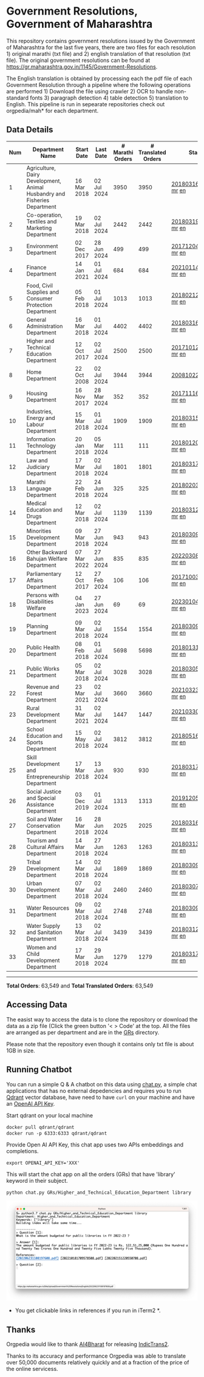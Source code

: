 # Government Resolutions, Government of Maharashtra

This repository contains government resolutions issued by the Government of Maharashtra for the last five years, there are two files for each resolution 1) original marathi (txt file) and 2) english translation of that resolution (txt file). The original government resolutions can be found at https://gr.maharashtra.gov.in/1145/Government-Resolutions.

The English translation is obtained by processing each the pdf file of each Government Resolution through a pipeline where the following operations are performed 1) Download the file using crawler 2) OCR to handle non-standard fonts 3) paragraph detection 4) table  detection 5) translation to English. This pipeline is run in sepearate repositories check out orgpedia/mah* for each department.


## Data Details

| Num | Department Name | Start Date | Last Date | # Marathi Orders | # Translated Orders | Starting Order | Last Order |
| --- | --------------- | ---------- | --------- | ---------------- | ------------------- | -------------- | ---------- |
| 1 | Agriculture, Dairy Development, Animal Husbandry and Fisheries Department | 16 Mar 2018 | 02 Jul 2024 | 3950 | 3950 | [201803161624182101.pdf](https://gr.maharashtra.gov.in/Site/Upload/Government%20Resolutions/English/201803161624182101.pdf) [mr](GRs/Agriculture,_Dairy_Development,_Animal_Husbandry_and_Fisheries_Department/201803161624182101.pdf.mr.txt) [en](GRs/Agriculture,_Dairy_Development,_Animal_Husbandry_and_Fisheries_Department/201803161624182101.pdf.en.txt) | [202407021050426701.pdf](https://gr.maharashtra.gov.in/Site/Upload/Government%20Resolutions/English/202407021050426701.pdf) [mr](GRs/Agriculture,_Dairy_Development,_Animal_Husbandry_and_Fisheries_Department/202407021050426701.pdf.mr.txt) [en](GRs/Agriculture,_Dairy_Development,_Animal_Husbandry_and_Fisheries_Department/202407021050426701.pdf.en.txt) |
| 2 | Co-operation, Textiles and Marketing Department | 19 Mar 2018 | 02 Jul 2024 | 2442 | 2442 | [201803191257576702.pdf](https://gr.maharashtra.gov.in/Site/Upload/Government%20Resolutions/English/201803191257576702.pdf) [mr](GRs/Co-operation,_Textiles_and_Marketing_Department/201803191257576702.pdf.mr.txt) [en](GRs/Co-operation,_Textiles_and_Marketing_Department/201803191257576702.pdf.en.txt) | [202407021551176702.pdf](https://gr.maharashtra.gov.in/Site/Upload/Government%20Resolutions/English/202407021551176702.pdf) [mr](GRs/Co-operation,_Textiles_and_Marketing_Department/202407021551176702.pdf.mr.txt) [en](GRs/Co-operation,_Textiles_and_Marketing_Department/202407021551176702.pdf.en.txt) |
| 3 | Environment Department | 02 Dec 2017 | 28 Jun 2024 | 499 | 499 | [201712041147216904.pdf](https://gr.maharashtra.gov.in/Site/Upload/Government%20Resolutions/English/201712041147216904.pdf) [mr](GRs/Environment_Department/201712041147216904.pdf.mr.txt) [en](GRs/Environment_Department/201712041147216904.pdf.en.txt) | [202406281726471104.pdf](https://gr.maharashtra.gov.in/Site/Upload/Government%20Resolutions/English/202406281726471104...pdf) [mr](GRs/Environment_Department/202406281726471104.pdf.mr.txt) [en](GRs/Environment_Department/202406281726471104.pdf.en.txt) |
| 4 | Finance Department | 14 Jan 2021 | 01 Jul 2024 | 684 | 684 | [202101141237329905.pdf](https://gr.maharashtra.gov.in/Site/Upload/Government%20Resolutions/English/202101141237329905.pdf) [mr](GRs/Finance_Department/202101141237329905.pdf.mr.txt) [en](GRs/Finance_Department/202101141237329905.pdf.en.txt) | [202407011613557105.pdf](https://gr.maharashtra.gov.in/Site/Upload/Government%20Resolutions/English/202407011613557105.pdf) [mr](GRs/Finance_Department/202407011613557105.pdf.mr.txt) [en](GRs/Finance_Department/202407011613557105.pdf.en.txt) |
| 5 | Food, Civil Supplies and Consumer Protection Department | 05 Feb 2018 | 01 Jul 2024 | 1013 | 1013 | [201802121244545806.pdf](https://gr.maharashtra.gov.in/Site/Upload/Government%20Resolutions/English/201802121244545806.pdf) [mr](GRs/Food,_Civil_Supplies_and_Consumer_Protection_Department/201802121244545806.pdf.mr.txt) [en](GRs/Food,_Civil_Supplies_and_Consumer_Protection_Department/201802121244545806.pdf.en.txt) | [202407011508596506.pdf](https://gr.maharashtra.gov.in/Site/Upload/Government%20Resolutions/English/202407011508596506.pdf) [mr](GRs/Food,_Civil_Supplies_and_Consumer_Protection_Department/202407011508596506.pdf.mr.txt) [en](GRs/Food,_Civil_Supplies_and_Consumer_Protection_Department/202407011508596506.pdf.en.txt) |
| 6 | General Administration Department | 16 Mar 2018 | 01 Jul 2024 | 4402 | 4402 | [201803161224022707.pdf](https://gr.maharashtra.gov.in/Site/Upload/Government%20Resolutions/English/201803161224022707.pdf) [mr](GRs/General_Administration_Department/201803161224022707.pdf.mr.txt) [en](GRs/General_Administration_Department/201803161224022707.pdf.en.txt) | [202407011706071807.pdf](https://gr.maharashtra.gov.in/Site/Upload/Government%20Resolutions/English/202407011706071807.pdf) [mr](GRs/General_Administration_Department/202407011706071807.pdf.mr.txt) [en](GRs/General_Administration_Department/202407011706071807.pdf.en.txt) |
| 7 | Higher and Technical Education Department | 12 Oct 2017 | 02 Jul 2024 | 2500 | 2500 | [201710121514029708.pdf](https://gr.maharashtra.gov.in/Site/Upload/Government%20Resolutions/English/201710121514029708.pdf) [mr](GRs/Higher_and_Technical_Education_Department/201710121514029708.pdf.mr.txt) [en](GRs/Higher_and_Technical_Education_Department/201710121514029708.pdf.en.txt) | [202407021237226908.pdf](https://gr.maharashtra.gov.in/Site/Upload/Government%20Resolutions/English/202407021237226908.pdf) [mr](GRs/Higher_and_Technical_Education_Department/202407021237226908.pdf.mr.txt) [en](GRs/Higher_and_Technical_Education_Department/202407021237226908.pdf.en.txt) |
| 8 | Home Department | 22 Oct 2008 | 02 Jul 2024 | 3944 | 3944 | [20081022.pdf](https://gr.maharashtra.gov.in/Site/Upload/Government%20Resolutions/English/20081022.pdf) [mr](GRs/Home_Department/20081022.pdf.mr.txt) [en](GRs/Home_Department/20081022.pdf.en.txt) | [202407021704110829.pdf](https://gr.maharashtra.gov.in/Site/Upload/Government%20Resolutions/English/202407021704110829.pdf) [mr](GRs/Home_Department/202407021704110829.pdf.mr.txt) [en](GRs/Home_Department/202407021704110829.pdf.en.txt) |
| 9 | Housing Department | 16 Nov 2017 | 28 Mar 2024 | 352 | 352 | [201711161447076609.pdf](https://gr.maharashtra.gov.in/Site/Upload/Government%20Resolutions/English/201711161447076609.pdf) [mr](GRs/Housing_Department/201711161447076609.pdf.mr.txt) [en](GRs/Housing_Department/201711161447076609.pdf.en.txt) | [202403281255554909.pdf](https://gr.maharashtra.gov.in/Site/Upload/Government%20Resolutions/English/202403281255554909.pdf) [mr](GRs/Housing_Department/202403281255554909.pdf.mr.txt) [en](GRs/Housing_Department/202403281255554909.pdf.en.txt) |
| 10 | Industries, Energy and Labour Department | 15 Mar 2018 | 01 Jul 2024 | 1909 | 1909 | [201803151204055010.pdf](https://gr.maharashtra.gov.in/Site/Upload/Government%20Resolutions/English/201803151204055010.pdf) [mr](GRs/Industries,_Energy_and_Labour_Department/201803151204055010.pdf.mr.txt) [en](GRs/Industries,_Energy_and_Labour_Department/201803151204055010.pdf.en.txt) | [202407011538429510.pdf](https://gr.maharashtra.gov.in/Site/Upload/Government%20Resolutions/English/202407011538429510.pdf) [mr](GRs/Industries,_Energy_and_Labour_Department/202407011538429510.pdf.mr.txt) [en](GRs/Industries,_Energy_and_Labour_Department/202407011538429510.pdf.en.txt) |
| 11 | Information Technology Department | 20 Jan 2018 | 05 Mar 2024 | 111 | 111 | [201801201843024511.pdf](https://gr.maharashtra.gov.in/Site/Upload/Government%20Resolutions/English/201801201843024511.pdf) [mr](GRs/Information_Technology_Department/201801201843024511.pdf.mr.txt) [en](GRs/Information_Technology_Department/201801201843024511.pdf.en.txt) | [202403051249430211.pdf](https://gr.maharashtra.gov.in/Site/Upload/Government%20Resolutions/English/202403051249430211.pdf) [mr](GRs/Information_Technology_Department/202403051249430211.pdf.mr.txt) [en](GRs/Information_Technology_Department/202403051249430211.pdf.en.txt) |
| 12 | Law and Judiciary Department | 17 Mar 2018 | 02 Jul 2024 | 1801 | 1801 | [201803171129290212.pdf](https://gr.maharashtra.gov.in/Site/Upload/Government%20Resolutions/English/201803171129290212.pdf) [mr](GRs/Law_and_Judiciary_Department/201803171129290212.pdf.mr.txt) [en](GRs/Law_and_Judiciary_Department/201803171129290212.pdf.en.txt) | [202407021803112312.pdf](https://gr.maharashtra.gov.in/Site/Upload/Government%20Resolutions/English/202407021803112312.pdf) [mr](GRs/Law_and_Judiciary_Department/202407021803112312.pdf.mr.txt) [en](GRs/Law_and_Judiciary_Department/202407021803112312.pdf.en.txt) |
| 13 | Marathi Language Department | 22 Feb 2018 | 24 Jun 2024 | 325 | 325 | [201802031549154233.pdf](https://gr.maharashtra.gov.in/Site/Upload/Government%20Resolutions/English/201802031549154233.pdf) [mr](GRs/Marathi_Language_Department/201802031549154233.pdf.mr.txt) [en](GRs/Marathi_Language_Department/201802031549154233.pdf.en.txt) | [202406241151366133.pdf](https://gr.maharashtra.gov.in/Site/Upload/Government%20Resolutions/English/202406241151366133.pdf) [mr](GRs/Marathi_Language_Department/202406241151366133.pdf.mr.txt) [en](GRs/Marathi_Language_Department/202406241151366133.pdf.en.txt) |
| 14 | Medical Education and Drugs Department | 12 Mar 2018 | 02 Jul 2024 | 1139 | 1139 | [201803121137094813.pdf](https://gr.maharashtra.gov.in/Site/Upload/Government%20Resolutions/English/201803121137094813.pdf) [mr](GRs/Medical_Education_and_Drugs_Department/201803121137094813.pdf.mr.txt) [en](GRs/Medical_Education_and_Drugs_Department/201803121137094813.pdf.en.txt) | [202407021246006913.pdf](https://gr.maharashtra.gov.in/Site/Upload/Government%20Resolutions/English/202407021246006913.pdf) [mr](GRs/Medical_Education_and_Drugs_Department/202407021246006913.pdf.mr.txt) [en](GRs/Medical_Education_and_Drugs_Department/202407021246006913.pdf.en.txt) |
| 15 | Minorities Development Department | 09 Mar 2018 | 27 Jun 2024 | 943 | 943 | [201803091218355314.pdf](https://gr.maharashtra.gov.in/Site/Upload/Government%20Resolutions/English/201803091218355314.pdf) [mr](GRs/Minorities_Development_Department/201803091218355314.pdf.mr.txt) [en](GRs/Minorities_Development_Department/201803091218355314.pdf.en.txt) | [202406271216225014.pdf](https://gr.maharashtra.gov.in/Site/Upload/Government%20Resolutions/English/202406271216225014.pdf) [mr](GRs/Minorities_Development_Department/202406271216225014.pdf.mr.txt) [en](GRs/Minorities_Development_Department/202406271216225014.pdf.en.txt) |
| 16 | Other Backward Bahujan Welfare Department | 07 Mar 2022 | 27 Jun 2024 | 835 | 835 | [202203081752439334.pdf](https://gr.maharashtra.gov.in/Site/Upload/Government%20Resolutions/English/202203081752439334.pdf) [mr](GRs/Other_Backward_Bahujan_Welfare_Department/202203081752439334.pdf.mr.txt) [en](GRs/Other_Backward_Bahujan_Welfare_Department/202203081752439334.pdf.en.txt) | [202406271613496134.pdf](https://gr.maharashtra.gov.in/Site/Upload/Government%20Resolutions/English/202406271613496134.pdf) [mr](GRs/Other_Backward_Bahujan_Welfare_Department/202406271613496134.pdf.mr.txt) [en](GRs/Other_Backward_Bahujan_Welfare_Department/202406271613496134.pdf.en.txt) |
| 17 | Parliamentary Affairs Department | 12 Oct 2017 | 27 Feb 2024 | 106 | 106 | [201710031642378615.pdf](https://gr.maharashtra.gov.in/Site/Upload/Government%20Resolutions/English/201710031642378615.pdf) [mr](GRs/Parliamentary_Affairs_Department/201710031642378615.pdf.mr.txt) [en](GRs/Parliamentary_Affairs_Department/201710031642378615.pdf.en.txt) | [202402271500283915.pdf](https://gr.maharashtra.gov.in/Site/Upload/Government%20Resolutions/English/202402271500283915.pdf) [mr](GRs/Parliamentary_Affairs_Department/202402271500283915.pdf.mr.txt) [en](GRs/Parliamentary_Affairs_Department/202402271500283915.pdf.en.txt) |
| 18 | Persons with Disabilities Welfare Department | 04 Jan 2023 | 27 Jun 2024 | 69 | 69 | [202301041906309635.pdf](https://gr.maharashtra.gov.in/Site/Upload/Government%20Resolutions/English/202301041906309635.pdf) [mr](GRs/Persons_with_Disabilities_Welfare_Department/202301041906309635.pdf.mr.txt) [en](GRs/Persons_with_Disabilities_Welfare_Department/202301041906309635.pdf.en.txt) | [202406271319534035.pdf](https://gr.maharashtra.gov.in/Site/Upload/Government%20Resolutions/English/202406271319534035.pdf) [mr](GRs/Persons_with_Disabilities_Welfare_Department/202406271319534035.pdf.mr.txt) [en](GRs/Persons_with_Disabilities_Welfare_Department/202406271319534035.pdf.en.txt) |
| 19 | Planning Department | 09 Mar 2018 | 02 Jul 2024 | 1554 | 1554 | [201803091441032716.pdf](https://gr.maharashtra.gov.in/Site/Upload/Government%20Resolutions/English/201803091441032716.pdf) [mr](GRs/Planning_Department/201803091441032716.pdf.mr.txt) [en](GRs/Planning_Department/201803091441032716.pdf.en.txt) | [202407021232006916.pdf](https://gr.maharashtra.gov.in/Site/Upload/Government%20Resolutions/English/202407021232006916.pdf) [mr](GRs/Planning_Department/202407021232006916.pdf.mr.txt) [en](GRs/Planning_Department/202407021232006916.pdf.en.txt) |
| 20 | Public Health Department | 08 Feb 2018 | 01 Jul 2024 | 5698 | 5698 | [201801311722275417.pdf](https://gr.maharashtra.gov.in/Site/Upload/Government%20Resolutions/English/201801311722275417.pdf) [mr](GRs/Public_Health_Department/201801311722275417.pdf.mr.txt) [en](GRs/Public_Health_Department/201801311722275417.pdf.en.txt) | [202407011208142717.pdf](https://gr.maharashtra.gov.in/Site/Upload/Government%20Resolutions/English/202407011208142717.pdf) [mr](GRs/Public_Health_Department/202407011208142717.pdf.mr.txt) [en](GRs/Public_Health_Department/202407011208142717.pdf.en.txt) |
| 21 | Public Works Department | 05 Mar 2018 | 02 Jul 2024 | 3028 | 3028 | [201803051515468118.pdf](https://gr.maharashtra.gov.in/Site/Upload/Government%20Resolutions/English/201803051515468118.pdf) [mr](GRs/Public_Works_Department/201803051515468118.pdf.mr.txt) [en](GRs/Public_Works_Department/201803051515468118.pdf.en.txt) | [202407021740410018.pdf](https://gr.maharashtra.gov.in/Site/Upload/Government%20Resolutions/English/202407021740410018.pdf) [mr](GRs/Public_Works_Department/202407021740410018.pdf.mr.txt) [en](GRs/Public_Works_Department/202407021740410018.pdf.en.txt) |
| 22 | Revenue and Forest Department | 23 Mar 2021 | 02 Jul 2024 | 3660 | 3660 | [202103231328393119.pdf](https://gr.maharashtra.gov.in/Site/Upload/Government%20Resolutions/English/202103231328393119.pdf) [mr](GRs/Revenue_and_Forest_Department/202103231328393119.pdf.mr.txt) [en](GRs/Revenue_and_Forest_Department/202103231328393119.pdf.en.txt) | [202407021708207919.pdf](https://gr.maharashtra.gov.in/Site/Upload/Government%20Resolutions/English/202407021708207919....pdf) [mr](GRs/Revenue_and_Forest_Department/202407021708207919.pdf.mr.txt) [en](GRs/Revenue_and_Forest_Department/202407021708207919.pdf.en.txt) |
| 23 | Rural Development Department | 31 Mar 2021 | 02 Jul 2024 | 1447 | 1447 | [202103301021181120.pdf](https://gr.maharashtra.gov.in/Site/Upload/Government%20Resolutions/English/202103301021181120.pdf) [mr](GRs/Rural_Development_Department/202103301021181120.pdf.mr.txt) [en](GRs/Rural_Development_Department/202103301021181120.pdf.en.txt) | [202407021038108120.pdf](https://gr.maharashtra.gov.in/Site/Upload/Government%20Resolutions/English/202407021038108120.pdf) [mr](GRs/Rural_Development_Department/202407021038108120.pdf.mr.txt) [en](GRs/Rural_Development_Department/202407021038108120.pdf.en.txt) |
| 24 | School Education and Sports Department | 15 May 2018 | 02 Jul 2024 | 3812 | 3812 | [201805161114241221.pdf](https://gr.maharashtra.gov.in/Site/Upload/Government%20Resolutions/English/201805161114241221.pdf) [mr](GRs/School_Education_and_Sports_Department/201805161114241221.pdf.mr.txt) [en](GRs/School_Education_and_Sports_Department/201805161114241221.pdf.en.txt) | [202407021816470921.pdf](https://gr.maharashtra.gov.in/Site/Upload/Government%20Resolutions/English/202407021816470921.pdf) [mr](GRs/School_Education_and_Sports_Department/202407021816470921.pdf.mr.txt) [en](GRs/School_Education_and_Sports_Department/202407021816470921.pdf.en.txt) |
| 25 | Skill Development and Entrepreneurship Department | 17 Mar 2018 | 13 Jun 2024 | 930 | 930 | [201803171322099003.pdf](https://gr.maharashtra.gov.in/Site/Upload/Government%20Resolutions/English/201803171322099003.pdf) [mr](GRs/Skill_Development_and_Entrepreneurship_Department/201803171322099003.pdf.mr.txt) [en](GRs/Skill_Development_and_Entrepreneurship_Department/201803171322099003.pdf.en.txt) | [202406131450365703.pdf](https://gr.maharashtra.gov.in/Site/Upload/Government%20Resolutions/English/202406131450365703.pdf) [mr](GRs/Skill_Development_and_Entrepreneurship_Department/202406131450365703.pdf.mr.txt) [en](GRs/Skill_Development_and_Entrepreneurship_Department/202406131450365703.pdf.en.txt) |
| 26 | Social Justice and Special Assistance Department | 03 Dec 2019 | 01 Jul 2024 | 1313 | 1313 | [201912051107011622.pdf](https://gr.maharashtra.gov.in/Site/Upload/Government%20Resolutions/English/201912051107011622.pdf) [mr](GRs/Social_Justice_and_Special_Assistance_Department/201912051107011622.pdf.mr.txt) [en](GRs/Social_Justice_and_Special_Assistance_Department/201912051107011622.pdf.en.txt) | [202407011725173522.pdf](https://gr.maharashtra.gov.in/Site/Upload/Government%20Resolutions/English/202407011725173522.pdf) [mr](GRs/Social_Justice_and_Special_Assistance_Department/202407011725173522.pdf.mr.txt) [en](GRs/Social_Justice_and_Special_Assistance_Department/202407011725173522.pdf.en.txt) |
| 27 | Soil and Water Conservation Department | 16 Mar 2018 | 28 Jun 2024 | 2025 | 2025 | [201803161247582426.pdf](https://gr.maharashtra.gov.in/Site/Upload/Government%20Resolutions/English/201803161247582426.pdf) [mr](GRs/Soil_and_Water_Conservation_Department/201803161247582426.pdf.mr.txt) [en](GRs/Soil_and_Water_Conservation_Department/201803161247582426.pdf.en.txt) | [202406281425553726.pdf](https://gr.maharashtra.gov.in/Site/Upload/Government%20Resolutions/English/202406281425553726.pdf) [mr](GRs/Soil_and_Water_Conservation_Department/202406281425553726.pdf.mr.txt) [en](GRs/Soil_and_Water_Conservation_Department/202406281425553726.pdf.en.txt) |
| 28 | Tourism and Cultural Affairs Department | 14 Mar 2018 | 27 Jun 2024 | 1263 | 1263 | [201803131542054523.pdf](https://gr.maharashtra.gov.in/Site/Upload/Government%20Resolutions/English/201803131542054523.pdf) [mr](GRs/Tourism_and_Cultural_Affairs_Department/201803131542054523.pdf.mr.txt) [en](GRs/Tourism_and_Cultural_Affairs_Department/201803131542054523.pdf.en.txt) | [202406271008197423.pdf](https://gr.maharashtra.gov.in/Site/Upload/Government%20Resolutions/English/202406271008197423.pdf) [mr](GRs/Tourism_and_Cultural_Affairs_Department/202406271008197423.pdf.mr.txt) [en](GRs/Tourism_and_Cultural_Affairs_Department/202406271008197423.pdf.en.txt) |
| 29 | Tribal Development Department | 14 Mar 2018 | 02 Jul 2024 | 1869 | 1869 | [201803091105184924.pdf](https://gr.maharashtra.gov.in/Site/Upload/Government%20Resolutions/English/201803091105184924.pdf) [mr](GRs/Tribal_Development_Department/201803091105184924.pdf.mr.txt) [en](GRs/Tribal_Development_Department/201803091105184924.pdf.en.txt) | [202407021831539924.pdf](https://gr.maharashtra.gov.in/Site/Upload/Government%20Resolutions/English/202407021831539924.pdf) [mr](GRs/Tribal_Development_Department/202407021831539924.pdf.mr.txt) [en](GRs/Tribal_Development_Department/202407021831539924.pdf.en.txt) |
| 30 | Urban Development Department | 07 Mar 2018 | 02 Jul 2024 | 2460 | 2460 | [201803071203178325.pdf](https://gr.maharashtra.gov.in/Site/Upload/Government%20Resolutions/English/201803071203178325.pdf) [mr](GRs/Urban_Development_Department/201803071203178325.pdf.mr.txt) [en](GRs/Urban_Development_Department/201803071203178325.pdf.en.txt) | [202407021046160425.pdf](https://gr.maharashtra.gov.in/Site/Upload/Government%20Resolutions/English/202407021046160425.pdf) [mr](GRs/Urban_Development_Department/202407021046160425.pdf.mr.txt) [en](GRs/Urban_Development_Department/202407021046160425.pdf.en.txt) |
| 31 | Water Resources Department | 09 Mar 2018 | 02 Jul 2024 | 2748 | 2748 | [201803091034435527.pdf](https://gr.maharashtra.gov.in/Site/Upload/Government%20Resolutions/English/201803091034435527.pdf) [mr](GRs/Water_Resources_Department/201803091034435527.pdf.mr.txt) [en](GRs/Water_Resources_Department/201803091034435527.pdf.en.txt) | [202407021306007127.pdf](https://gr.maharashtra.gov.in/Site/Upload/Government%20Resolutions/English/202407021306007127.pdf) [mr](GRs/Water_Resources_Department/202407021306007127.pdf.mr.txt) [en](GRs/Water_Resources_Department/202407021306007127.pdf.en.txt) |
| 32 | Water Supply and Sanitation Department | 13 Mar 2018 | 02 Jul 2024 | 3439 | 3439 | [201803121414108428.pdf](https://gr.maharashtra.gov.in/Site/Upload/Government%20Resolutions/English/201803121414108428.pdf) [mr](GRs/Water_Supply_and_Sanitation_Department/201803121414108428.pdf.mr.txt) [en](GRs/Water_Supply_and_Sanitation_Department/201803121414108428.pdf.en.txt) | [202407021745033728.pdf](https://gr.maharashtra.gov.in/Site/Upload/Government%20Resolutions/English/202407021745033728.pdf) [mr](GRs/Water_Supply_and_Sanitation_Department/202407021745033728.pdf.mr.txt) [en](GRs/Water_Supply_and_Sanitation_Department/202407021745033728.pdf.en.txt) |
| 33 | Women and Child Development Department | 17 Mar 2018 | 29 Jun 2024 | 1279 | 1279 | [201803171539444330.pdf](https://gr.maharashtra.gov.in/Site/Upload/Government%20Resolutions/English/201803171539444330.pdf) [mr](GRs/Women_and_Child_Development_Department/201803171539444330.pdf.mr.txt) [en](GRs/Women_and_Child_Development_Department/201803171539444330.pdf.en.txt) | [202406281814192930.pdf](https://gr.maharashtra.gov.in/Site/Upload/Government%20Resolutions/English/202406281814192930.pdf) [mr](GRs/Women_and_Child_Development_Department/202406281814192930.pdf.mr.txt) [en](GRs/Women_and_Child_Development_Department/202406281814192930.pdf.en.txt) |
----------------------------------------------------------------------------------------------------

**Total Orders**: 63,549 and **Total Translated Orders**: 63,549
## Accessing Data

The easist way to access the data is to clone the repository or download the data as a zip file (Click the green button '< > Code' at the top. All the files are arranged as per department and are in the [GRs](GRs) directory.

Please note that the repository even though it contains only txt file is about 1GB in size.

## Running Chatbot

You can run a simple Q & A chatbot on this data using [chat.py](chat.py), a simple chat applications that has no external depedencies and requires you to run [Qdrant](https://qdrant.tech/) vector database, have need to have `curl` on your machine and have an [OpenAI API Key](https://help.openai.com/en/articles/4936850-where-do-i-find-my-secret-api-key).

Start qdrant on your local machine
```shell
docker pull qdrant/qdrant
docker run -p 6333:6333 qdrant/qdrant
```

Provide Open AI API Key, this chat app uses two APIs embeddings and completions.
```shell
export OPENAI_API_KEY='XXX'
```

This will start the chat app on all the orders (GRs) that have 'library' keyword in their subject.

```shell
python chat.py GRs/Higher_and_Technical_Education_Department library
```

![screenshot of running chat.py](screenshot.png)

* You get clickable links in references if you run in iTerm2 *.

## Thanks

Orgpedia would like to thank [AI4Bharat](https://ai4bharat.iitm.ac.in/) for releasing [IndicTrans2](https://github.com/AI4Bharat/IndicTrans2).

Thanks to its accuracy and performance Orgpedia was able to translate over 50,000 documents relatively quickly and at a fraction of the price of the online servicess.











